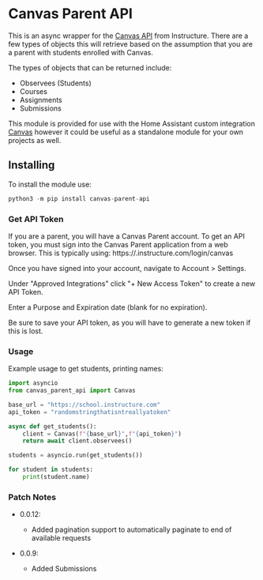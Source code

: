 # Canvas Parent API
This is an async wrapper for the [Canvas API](https://canvas.instructure.com/doc/api/) from Instructure.  There are a few types of objects this will retrieve based on the assumption that you are a parent with students enrolled with Canvas.  

The types of objects that can be returned include:
 - Observees (Students)
 - Courses
 - Assignments
 - Submissions

This module is provided for use with the Home Assistant custom integration [Canvas](https://github.com/schwartzpub/canvas_hassio) however it could be useful as a standalone module for your own projects as well.

## Installing
To install the module use:
```python
python3 -m pip install canvas-parent-api
```

### Get API Token
If you are a parent, you will have a Canvas Parent account.  To get an API token, you must sign into the Canvas Parent application from a web browser.  This is typically using: https://<yourdistrict>.instructure.com/login/canvas

Once you have signed into your account, navigate to Account > Settings.

Under "Approved Integrations" click "+ New Access Token" to create a new API Token.

Enter a Purpose and Expiration date (blank for no expiration).

Be sure to save your API token, as you will have to generate a new token if this is lost.

### Usage
Example usage to get students, printing names:
```python
import asyncio
from canvas_parent_api import Canvas

base_url = "https://school.instructure.com"
api_token = "randomstringthatisntreallyatoken"

async def get_students():
	client = Canvas(f"{base_url}",f"{api_token}")
	return await client.observees()

students = asyncio.run(get_students())

for student in students:
	print(student.name)
```

### Patch Notes

 - 0.0.12:
    - Added pagination support to automatically paginate to end of available requests

 - 0.0.9:
	- Added Submissions